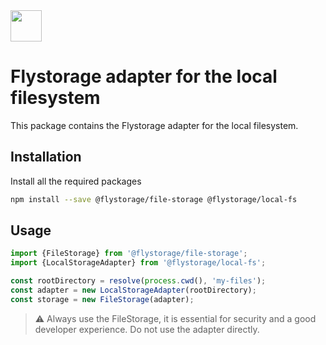 <img src="https://avatars.githubusercontent.com/u/151840999" width="50px" height="50px" />

# Flystorage adapter for the local filesystem

This package contains the Flystorage adapter for the local filesystem.

## Installation

Install all the required packages

```bash
npm install --save @flystorage/file-storage @flystorage/local-fs
```

## Usage

```typescript
import {FileStorage} from '@flystorage/file-storage';
import {LocalStorageAdapter} from '@flystorage/local-fs';

const rootDirectory = resolve(process.cwd(), 'my-files');
const adapter = new LocalStorageAdapter(rootDirectory);
const storage = new FileStorage(adapter);
```

> ⚠️ Always use the FileStorage, it is essential for security and a good developer
> experience. Do not use the adapter directly.

